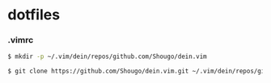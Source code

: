 # dotfiles

### .vimrc  

``` bash
$ mkdir -p ~/.vim/dein/repos/github.com/Shougo/dein.vim

$ git clone https://github.com/Shougo/dein.vim.git ~/.vim/dein/repos/github.com/Shougo/dein.vim
```    
